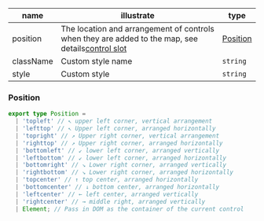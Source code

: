 | name      | illustrate                                                                                                                              | type                  |
| --------- | --------------------------------------------------------------------------------------------------------------------------------------- | --------------------- |
| position  | The location and arrangement of controls when they are added to the map, see details[control slot](/api/component/control/control#slot) | [Position](#position) |
| className | Custom style name                                                                                                                       | `string`              |
| style     | Custom style                                                                                                                            | `string`              |

### Position

```ts
export type Position =
  | 'topleft' // ↖ upper left corner, vertical arrangement
  | 'lefttop' // ↖ Upper left corner, arranged horizontally
  | 'topright' // ↗ Upper right corner, vertical arrangement
  | 'righttop' // ↗ Upper right corner, arranged horizontally
  | 'bottomleft' // ↙ lower left corner, arranged vertically
  | 'leftbottom' // ↙ lower left corner, arranged horizontally
  | 'bottomright' // ↘ Lower right corner, arranged vertically
  | 'rightbottom' // ↘ Lower right corner, arranged horizontally
  | 'topcenter' // ↑ top center, arranged horizontally
  | 'bottomcenter' // ↓ bottom center, arranged horizontally
  | 'leftcenter' // ← left center, arranged vertically
  | 'rightcenter' // → middle right, arranged vertically
  | Element; // Pass in DOM as the container of the current control
```
